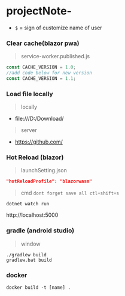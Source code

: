 # projectNote-
- `$` = sign of customize name of user 
### Clear cache(blazor pwa)
> service-worker.published.js
```js
const CACHE_VERSION = 1.0;
//add code below for new version
const CACHE_VERSION = 1.1;
```
### Load file locally
> locally
- file:///D:/Download/
> server
- https://github.com/
### Hot Reload (blazor)
> launchSetting.json
```json
"hotReloadProfile": "blazorwasm"
```
>cmd `dont forget save all ctl+shift+s`
```
dotnet watch run
```
http://localhost:5000
### gradle (android studio)
>window
```shell
./gradlew build
gradlew.bat build
```
### docker
```shell
docker build -t [name] .
```
